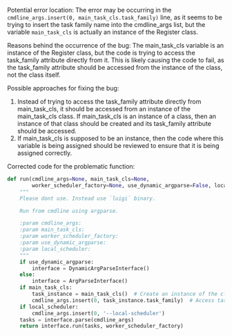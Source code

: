 Potential error location: 
The error may be occurring in the `cmdline_args.insert(0, main_task_cls.task_family)` line, as it seems to be trying to insert the task family name into the cmdline_args list, but the variable `main_task_cls` is actually an instance of the Register class.

Reasons behind the occurrence of the bug:
The main_task_cls variable is an instance of the Register class, but the code is trying to access the task_family attribute directly from it. This is likely causing the code to fail, as the task_family attribute should be accessed from the instance of the class, not the class itself.

Possible approaches for fixing the bug:
1. Instead of trying to access the task_family attribute directly from main_task_cls, it should be accessed from an instance of the main_task_cls class. If main_task_cls is an instance of a class, then an instance of that class should be created and its task_family attribute should be accessed.
2. If main_task_cls is supposed to be an instance, then the code where this variable is being assigned should be reviewed to ensure that it is being assigned correctly.

Corrected code for the problematic function:
```python
def run(cmdline_args=None, main_task_cls=None,
        worker_scheduler_factory=None, use_dynamic_argparse=False, local_scheduler=False):
    """
    Please dont use. Instead use `luigi` binary.

    Run from cmdline using argparse.

    :param cmdline_args:
    :param main_task_cls:
    :param worker_scheduler_factory:
    :param use_dynamic_argparse:
    :param local_scheduler:
    """
    if use_dynamic_argparse:
        interface = DynamicArgParseInterface()
    else:
        interface = ArgParseInterface()
    if main_task_cls:
        task_instance = main_task_cls()  # Create an instance of the class
        cmdline_args.insert(0, task_instance.task_family)  # Access task_family from the instance
    if local_scheduler:
        cmdline_args.insert(0, '--local-scheduler')
    tasks = interface.parse(cmdline_args)
    return interface.run(tasks, worker_scheduler_factory)
```
